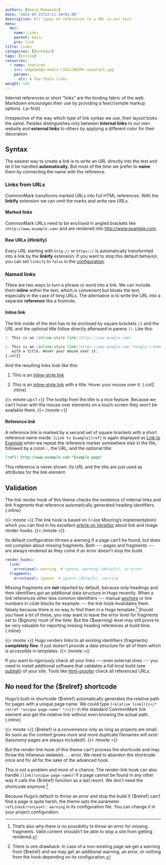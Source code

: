 ```yaml
---
authors: [Georg Makowski]
date: "2021-03-23T22:11:38+01:00"
description: All types of references to a URL in our text
menu:
  doc:
    name: Links
    parent: basic
    pre: link
title: Links
categories: [Markdown]
tags: [Inline]
resources: 
  - name: featured
    src: edge2edge-media-t1OalCBUYRc-unsplash.jpg
    params:
      alt: A few chain links
weight: 145
---
```


Internet references or short “links” are the binding fabric of the web. Markdown encourages their use by providing a few{/}simple markup options.
{.p-first} <!--more-->

Irrespective of the way which type of link syntax we use, their layout looks the same. Perplex distinguishes only between **internal links** to our own website and **external links** to others by applying a different color for their decoration.

## Syntax

The easiest way to create a link is to write an URL directly into the text and let it be handled **automatically**. But most of the time we prefer to **name** them by connecting the name with the reference.

### Links from URLs

CommonMark transforms marked URLs into full HTML references. With the **linkify** extension we can omit the marks and write raw URLs.

#### Marked links

CommonMark URLs need to be enclosed in angled brackets like `<http://www.example.com>` and are rendered into <http://www.example.com>.

#### Raw URLs {#linkify}

Every URL starting with `http://` or `https://` is automatically transformed into a link by the **linkify** extension. If you want to stop this default behavior, you can set `linkify` to `false` in the [configuration](/doc/appendix/config/markup#9).  

### Named links

There are two ways to turn a phrase or word into a link. We can include them **inline** within the text, which is convenient but bloats the text, especially in the case of long URLs. The alternative is to write the URL into a separate **reference** like a footnote.

#### Inline link

The link inside of the text has to be enclosed by square brackets `[]` and the
URL and the optional title follow directly afterward in parens `()`. Like this:

```md
1. This is an [inline-style link](https://www.google.com)

2. This is an [inline-style link](https://www.google.com "Google's Homepage")
   with a title. Hover your mouse over it.
{.col2}
```

And the resulting links look like this:

1. This is an [inline-style link](https://www.google.com)

2. This is an [inline-style link](https://www.google.com "Google's Homepage") with a title. Hover your mouse over it.
{.col2 .inline}

{{< mnote up=1 >}}
The tooltip from the title is a nice feature. Because we can’t hover with the mouse over elements on a touch screen they won’t be available there.
{{< /mnote >}}

#### Reference link

A reference link is marked by a second set of square brackets with a short reference name inside. `[Link to Example][ref]` is again displayed as [Link to Example][ref] when we repeat the reference marker somewhere else in the file, followed by a colon `:`, the URL, and the optional title:

```md
[ref]: http://www.example.com "Example page"
```

This reference is never shown. Its URL and the title are just used as attributes for the link element.

[ref]: http://www.example.com "Example page"

## Validation
The link render hook of this theme checks the existence of internal links and link fragments that reference automatically generated heading identifiers.
{.inline}

{{< mnote >}}
The link hook is based on {=Joe Mooring’s implementation} which you can find in his excellent [article on Veriphor](https://www.veriphor.com/articles/link-and-image-render-hooks/) about link and image render hooks.
{{< /mnote >}}

Its default configuration throws a warning if a page can’t be found, but does not complain about missing fragments. Both --- pages and fragments --- are always rendered as they come if an error doesn’t stop the build. 

```yaml
render_hooks:
  link:
    errorLevel: warning  # ignore, warning (default), or error
  fragments:
    errorLevel: ignore  # ignore (default), warning

```

Missing fragments are **not** reported by default, because only headings and their identifiers got an additional data structure in Hugo recently. When a link references other less common identifiers --- manual [anchors](anchor) or line numbers in code blocks for example --- the link hook invalidates them falsely because there is no way to find them in a Hugo template.[^1] Should you have a lot of these, you may want to leave the error level for fragments set to {$ignore} most of the time. But the {$warning} level may still prove to be very valuable for reporting missing heading references at build time.
{.inline}

{{< mnote >}}
Hugo renders links to all existing identifiers (fragments) **completely fine**. It just doesn’t provide a data structure for all of them which is accessible in templates.
{{< /mnote >}}

[^1]: That’s also why there is no possibility to throw an error for missing fragments. Valid content shouldn’t be able to stop a site from getting rendered.

If you want to rigorously check all your links --- even external ones --- you need to install additional software that validates a full local build (see [publish](publish#use-your-own-hardware)) of your site. Tools like [html-proofer](https://github.com/gjtorikian/html-proofer) check all referenced URLs.

## No need for the {$relref} shortcode

Hugo’s built-in shortcode {$relref} automatically generates the relative path for pages with a unique page name. We could type `[relative link]({{</* relref "unique-page-name" */>}})` in the standard CommonMark link element and get the relative link without even knowing the actual path.
{.inline}

{{< mnote >}}
{$relref} is a convenience only as long as projects are small. As soon as the content grows more and more duplicate filenames will exist (taxonomy pages are always included!).
{{< /mnote >}}

But the render-link hook of this theme can’t process the shortcode and may throw the infamous `HAHAHUGO...` error. We need to abandon the shortcode once and for all for the sake of the advanced hook.

This is not a problem and more of a chance: The render-link hook can also handle `[link](unique-page-name)`! If a page cannot be found in any other way it calls the {$relref} function as a last resort. We don’t need the shortcode anymore.[^2]

Because Hugo’s default to throw an error and stop the build if {$relref} can’t find a page is quite harsh, the theme sets the parameter `refLinksErrorLevel: warning` in its configuration file. You can change it in your project configuration.

[^2]: There is one drawback: In case of a non-existing page we get a warning from {$relref} and we may get an additional warning, an error, or nothing from the hook depending on its configuration.

